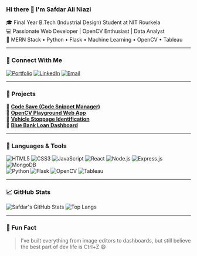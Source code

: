 ### Hi there 👋 I'm Safdar Ali Niazi

🎓 Final Year B.Tech (Industrial Design) Student at NIT Rourkela  
💻 Passionate Web Developer | OpenCV Enthusiast | Data Analyst  
🚀 MERN Stack • Python • Flask • Machine Learning • OpenCV • Tableau  

---

### 🔗 Connect With Me

[![Portfolio](https://img.shields.io/badge/Portfolio-000?style=for-the-badge&logo=vercel&logoColor=white)](https://safdaraliniazi.framer.website/)
[![LinkedIn](https://img.shields.io/badge/LinkedIn-0077B5?style=for-the-badge&logo=linkedin&logoColor=white)](https://www.linkedin.com/in/safdar-ali-niazi-5ab79a227/)
[![Email](https://img.shields.io/badge/Email-D14836?style=for-the-badge&logo=gmail&logoColor=white)](mailto:787alisniazi787@gmail.com)

---

### 💼 Projects

🔹 **[Code Save (Code Snippet Manager)](https://cssave.vercel.app/questions)**  
🔹 **[OpenCV Playground Web App](https://safdaraliniazi-open-cv-web-app-playground-app-f95bxj.streamlit.app/)**  
🔹 **[Vehicle Stoppage Identification](https://vehicle-stoppage-identification-and-visualization.vercel.app/)**  
🔹 **[Blue Bank Loan Dashboard](https://public.tableau.com/app/profile/safdar.ali.niazi/viz/Book1_16761332470430/BlueBankLoan/)**  

---

### 🧰 Languages & Tools

![HTML5](https://img.shields.io/badge/HTML5-E34F26?style=flat&logo=html5&logoColor=white)
![CSS3](https://img.shields.io/badge/CSS3-1572B6?style=flat&logo=css3&logoColor=white)
![JavaScript](https://img.shields.io/badge/JavaScript-F7DF1E?style=flat&logo=javascript&logoColor=black)
![React](https://img.shields.io/badge/React-61DAFB?style=flat&logo=react&logoColor=black)
![Node.js](https://img.shields.io/badge/Node.js-339933?style=flat&logo=node-dot-js&logoColor=white)
![Express.js](https://img.shields.io/badge/Express.js-000000?style=flat&logo=express&logoColor=white)
![MongoDB](https://img.shields.io/badge/MongoDB-4EA94B?style=flat&logo=mongodb&logoColor=white)  
![Python](https://img.shields.io/badge/Python-3776AB?style=flat&logo=python&logoColor=white)
![Flask](https://img.shields.io/badge/Flask-000000?style=flat&logo=flask&logoColor=white)
![OpenCV](https://img.shields.io/badge/OpenCV-5C3EE8?style=flat&logo=opencv&logoColor=white)
![Tableau](https://img.shields.io/badge/Tableau-E97627?style=flat&logo=tableau&logoColor=white)

---

### 📈 GitHub Stats

![Safdar's GitHub Stats](https://github-readme-stats.vercel.app/api?username=safdaraliniazi&theme=radical&show_icons=true&count_private=true)
![Top Langs](https://github-readme-stats.vercel.app/api/top-langs/?username=safdaraliniazi&layout=compact&theme=radical)

---

### 📌 Fun Fact

> I’ve built everything from image editors to dashboards, but still believe the best part of dev life is Ctrl+Z 😄  
